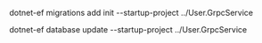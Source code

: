 ﻿dotnet-ef migrations add init --startup-project ../User.GrpcService

dotnet-ef database update --startup-project ../User.GrpcService
